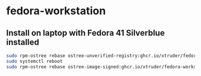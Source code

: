 # fedora-workstation

## Install on laptop with Fedora 41 Silverblue installed

```sh
sudo rpm-ostree rebase ostree-unverified-registry:ghcr.io/xtruder/fedora-workstation:41
sudo systemctl reboot
sudo rpm-ostree rebase ostree-image-signed:ghcr.io/xtruder/fedora-workstation:41
```
